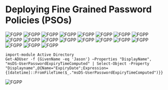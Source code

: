 <h1>Deploying Fine Grained Password Policies (PSOs)</h1>

![FGPP](https://github.com/whuynhit/ActiveDirectory/blob/main/Securing%20Domain/Deploying%20Fine%20Grained%20Password%20Policies%20(PSOs)/sub/1.png)
![FGPP](https://github.com/whuynhit/ActiveDirectory/blob/main/Securing%20Domain/Deploying%20Fine%20Grained%20Password%20Policies%20(PSOs)/sub/2.png)
![FGPP](https://github.com/whuynhit/ActiveDirectory/blob/main/Securing%20Domain/Deploying%20Fine%20Grained%20Password%20Policies%20(PSOs)/sub/3.png)
![FGPP](https://github.com/whuynhit/ActiveDirectory/blob/main/Securing%20Domain/Deploying%20Fine%20Grained%20Password%20Policies%20(PSOs)/sub/4.png)
![FGPP](https://github.com/whuynhit/ActiveDirectory/blob/main/Securing%20Domain/Deploying%20Fine%20Grained%20Password%20Policies%20(PSOs)/sub/5.png)
![FGPP](https://github.com/whuynhit/ActiveDirectory/blob/main/Securing%20Domain/Deploying%20Fine%20Grained%20Password%20Policies%20(PSOs)/sub/6.png)
![FGPP](https://github.com/whuynhit/ActiveDirectory/blob/main/Securing%20Domain/Deploying%20Fine%20Grained%20Password%20Policies%20(PSOs)/sub/7.png)
![FGPP](https://github.com/whuynhit/ActiveDirectory/blob/main/Securing%20Domain/Deploying%20Fine%20Grained%20Password%20Policies%20(PSOs)/sub/8.png)
![FGPP](https://github.com/whuynhit/ActiveDirectory/blob/main/Securing%20Domain/Deploying%20Fine%20Grained%20Password%20Policies%20(PSOs)/sub/9.png)
![FGPP](https://github.com/whuynhit/ActiveDirectory/blob/main/Securing%20Domain/Deploying%20Fine%20Grained%20Password%20Policies%20(PSOs)/sub/10.png)
![FGPP](https://github.com/whuynhit/ActiveDirectory/blob/main/Securing%20Domain/Deploying%20Fine%20Grained%20Password%20Policies%20(PSOs)/sub/11.png)
![FGPP](https://github.com/whuynhit/ActiveDirectory/blob/main/Securing%20Domain/Deploying%20Fine%20Grained%20Password%20Policies%20(PSOs)/sub/12.png)
![FGPP](https://github.com/whuynhit/ActiveDirectory/blob/main/Securing%20Domain/Deploying%20Fine%20Grained%20Password%20Policies%20(PSOs)/sub/13.png)
![FGPP](https://github.com/whuynhit/ActiveDirectory/blob/main/Securing%20Domain/Deploying%20Fine%20Grained%20Password%20Policies%20(PSOs)/sub/14.png)
![FGPP](https://github.com/whuynhit/ActiveDirectory/blob/main/Securing%20Domain/Deploying%20Fine%20Grained%20Password%20Policies%20(PSOs)/sub/15.png)
![FGPP](https://github.com/whuynhit/ActiveDirectory/blob/main/Securing%20Domain/Deploying%20Fine%20Grained%20Password%20Policies%20(PSOs)/sub/16.png)
![FGPP](https://github.com/whuynhit/ActiveDirectory/blob/main/Securing%20Domain/Deploying%20Fine%20Grained%20Password%20Policies%20(PSOs)/sub/17.png)
![FGPP](https://github.com/whuynhit/ActiveDirectory/blob/main/Securing%20Domain/Deploying%20Fine%20Grained%20Password%20Policies%20(PSOs)/sub/18.png)
![FGPP](https://github.com/whuynhit/ActiveDirectory/blob/main/Securing%20Domain/Deploying%20Fine%20Grained%20Password%20Policies%20(PSOs)/sub/19.png)

```
import-module Active Directory
Get-ADUser -f {GivenName -eq 'Jason'} –Properties "DisplayName", "msDS-UserPasswordExpiryTimeComputed" | Select-Object -Property "Displayname",@{Name="ExpiryDate";Expression={[datetime]::FromFileTime($_."msDS-UserPasswordExpiryTimeComputed")}}
```

![FGPP](https://github.com/whuynhit/ActiveDirectory/blob/main/Securing%20Domain/Deploying%20Fine%20Grained%20Password%20Policies%20(PSOs)/sub/20.png)
